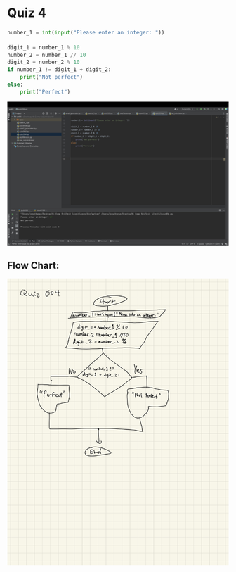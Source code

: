 # Quiz 4


```.py
number_1 = int(input("Please enter an integer: "))

digit_1 = number_1 % 10
number_2 = number_1 // 10
digit_2 = number_2 % 10
if number_1 != digit_1 + digit_2:
    print("Not perfect")
else:
    print("Perfect")
```


![](quiz004.jpg)


## Flow Chart:


![](004flowchart.jpg)
